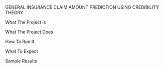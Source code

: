 GENERAL INSURANCE CLAIM AMOUNT PREDICTION USING CREDIBILITY THEORY

What The Project Is


What The Project Does


How To Run It


What To Expect


Sample Results

